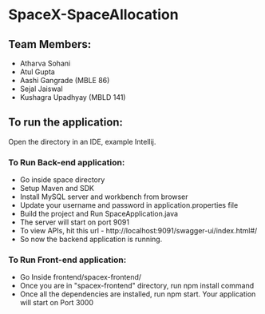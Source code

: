 # SpaceX-SpaceAllocation

## Team Members:
- Atharva Sohani 
- Atul Gupta
- Aashi Gangrade (MBLE 86)
- Sejal Jaiswal
- Kushagra Upadhyay (MBLD 141)

## To run the application:
Open the directory in an IDE, example Intellij.

### To Run Back-end application:
- Go inside space directory
- Setup Maven and SDK
- Install MySQL server and workbench from browser
- Update your username and password in application.properties file
- Build the project and Run SpaceApplication.java
- The server will start on port 9091
- To view APIs, hit this url - http://localhost:9091/swagger-ui/index.html#/
- So now the backend application is running.

### To Run Front-end application:
- Go Inside frontend/spacex-frontend/
- Once you are in "spacex-frontend" directory, run npm install command
- Once all the dependencies are installed, run npm start. Your application will start on Port 3000
